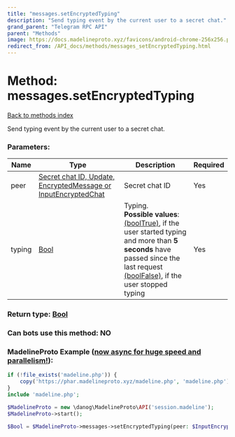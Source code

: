 ```yaml
---
title: "messages.setEncryptedTyping"
description: "Send typing event by the current user to a secret chat."
grand_parent: "Telegram RPC API"
parent: "Methods"
image: https://docs.madelineproto.xyz/favicons/android-chrome-256x256.png
redirect_from: /API_docs/methods/messages_setEncryptedTyping.html
---
```

# Method: messages.setEncryptedTyping
[Back to methods index](index.html)



Send typing event by the current user to a secret chat.

### Parameters:

| Name     |    Type       | Description | Required |
|----------|---------------|-------------|----------|
|peer|[Secret chat ID, Update, EncryptedMessage or InputEncryptedChat](/API_docs/types/InputEncryptedChat.html) | Secret chat ID | Yes|
|typing|[Bool](/API_docs/types/Bool.html) | Typing.<br>**Possible values**:<br>[(boolTrue)](../constructors/boolTrue.html), if the user started typing and more than **5 seconds** have passed since the last request<br>[(boolFalse)](../constructors/boolFalse.html), if the user stopped typing | Yes|


### Return type: [Bool](/API_docs/types/Bool.html)

### Can bots use this method: **NO**


### MadelineProto Example ([now async for huge speed and parallelism!](https://docs.madelineproto.xyz/docs/ASYNC.html)):


```php
if (!file_exists('madeline.php')) {
    copy('https://phar.madelineproto.xyz/madeline.php', 'madeline.php');
}
include 'madeline.php';

$MadelineProto = new \danog\MadelineProto\API('session.madeline');
$MadelineProto->start();

$Bool = $MadelineProto->messages->setEncryptedTyping(peer: $InputEncryptedChat, typing: $Bool, );
```

